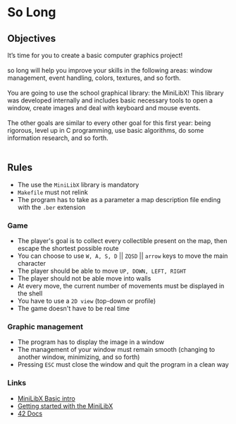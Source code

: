 # So Long

## Objectives

It’s time for you to create a basic computer graphics project!<br><br>
so long will help you improve your skills in the following areas: window management, event handling, colors, textures, and so forth.<br><br>
You are going to use the school graphical library: the MiniLibX! This library was developed internally and includes basic necessary tools to open a window, create images and deal with keyboard and mouse events.<br><br>
The other goals are similar to every other goal for this first year: being rigorous, level up in C programming, use basic algorithms, do some information research, and so forth.<br><br>

## Rules

+ The use the `MiniLibX` library is mandatory
+ `Makefile` must not relink
+ The program has to take as a parameter a map description file ending with the `.ber` extension

### Game

+ The player's goal is to collect every collectible present on the map, then escape the shortest possible route
+ You can choose to use `W, A, S, D` || `ZQSD` || `arrow` keys to move the main character
+ The player should be able to move `UP, DOWN, LEFT, RIGHT`
+ The player should not be able move into walls
+ At every move, the current number of movements must be displayed in the shell
+ You have to use a `2D view` (top-down or profile)
+ The game doesn't have to be real time

### Graphic management

+ The program has to display the image in a window
+ The management of your window must remain smooth (changing to another window, minimizing, and so forth)
+ Pressing `ESC` must close the window and quit the program in a clean way

### Links
+ [MiniLibX Basic intro](https://gontjarow.github.io/MiniLibX/mlx-tutorial-draw-line.html)
+ [Getting started with the MiniLibX](https://aurelienbrabant.fr/blog/getting-started-with-the-minilibx)
+ [42 Docs](https://harm-smits.github.io/42docs/)
